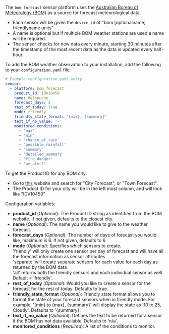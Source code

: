The `bom forecast` sensor platform uses the [Australian Bureau of Meteorology (BOM)](http://www.bom.gov.au) as a source for forecast meteorological data.

- Each sensor will be given the `device_id` of "bom [optionalname] friendlyname units"
- A name is optional but if multiple BOM weather stations are used a name will be required.
- The sensor checks for new data every minute, starting 30 minutes after the timestamp of the most recent data as the data is updated every half-hour.

To add the BOM weather observation to your installation, add the following to your `configuration.yaml` file:

```yaml
# Example configuration.yaml entry
sensor:
  - platform: bom_forecast
    product_id: IDV10450
    name: Melbourne
    forecast_days: 3
    rest_of_today: True
    mode: friendly
    friendly_state_format: '{max}, {summary}'
    text_if_no_value: '-'
    monitored_conditions:
      - 'max'
      - 'min'
      - 'chance_of_rain'
      - 'possible_rainfall'
      - 'summary'
      - 'detailed_summary'
      - 'fire_danger'
      - 'uv_alert'
```

To get the Product ID for any BOM city:
- Go to [this](http://www.bom.gov.au/nsw/observations/map.shtml) website and search for "City Forecast", or "Town Forecast".
- The Product ID for your city will be in the left most column, and will look like "IDV10450"

Configuration variables:

- **product_id** (*Optional*): The Product ID string as identified from the BOM website.  If not given, defaults to the closest city.
- **name** (*Optional*): The name you would like to give to the weather forecast.
- **forecast_days** (*Optional*): The number of days of forecast you would like, maximum is 6. If not given, defaults to 6.
- **mode** (*Optional*): Specifies which sensors to create.<br/>
    'friendly' will only create one sensor per day of forecast and will have all the forecast information as sensor attributes<br/>
    'separate' will create separate sensors for each value for each day as returned by the BOM data<br/>
    'all' returns both the friendly sensors and each individual sensor as well<br/>
    Default = 'friendly'.
- **rest_of_today** (*Optional*): Would you like to create a sensor for the forecast for the rest of today. Defaults to true.
- **friendly_state_format** (*Optional*): Friendly state format allows you to format the state of your forecast sensors when in friendly mode. For example, '{min} to {max}, {summary}' will display the state as '10 to 25, Cloudy'. Defaults to '{summary}'.
- **text_if_no_value** (*Optional*): Defines the text to be returned for a sensor if the BOM has not data available. Defaults to 'n/a'.
- **monitored_conditions** (*Required*): A list of the conditions to monitor.
